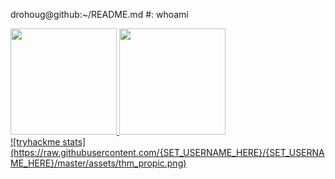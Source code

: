 


drohoug@github:~/README.md #: whoami <br /> 


<dlv>
  <a href="https://github.com/drohoug">
  <img height="170em" src="https://github-readme-stats.vercel.app/api?username=drohoug&theme=dark&includ_all_comits=true&count_private=true"/>
  <img height="170em" src="https://github-readme-stats.vercel.app/api/top-langs/?username=drohoug&layout-compact&langs_count&theme=dark"/>
<div/>
<div>
            ![tryhackme stats]
  (https://raw.githubusercontent.com/{SET_USERNAME_HERE}/{SET_USERNAME_HERE}/master/assets/thm_propic.png)
<div/>
